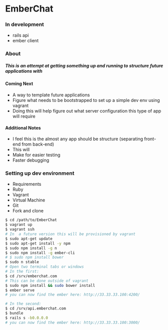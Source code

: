 # EmberChat

### In development
* rails api
* ember client

### About
##### This is an attempt at getting something up and running to structure future applications with

#### Coming Next
* A way to template future applications
* Figure what needs to be bootstrapped to set up a simple dev env using vagrant
 * Doing this will help figure out what server configuration this type of app will require



#### Additional Notes
* I feel this is the almost any app should be structure (separating front-end from back-end)
* This will
 * Make for easier testing
 * Faster debugging

### Setting up dev environment
* Requirements
 * Ruby
 * Vagrant
 * Virtual Machine
 * Git
* Fork and clone

```sh
$ cd /path/to/EmberChat
$ vagrant up
$ vagrant ssh
# In  a future version this will be provisioned by vagrant
$ sudo apt-get update
$ sudo apt-get install -y npm
$ sudo npm install -g n
$ sudo npm install -g ember-cli
# $ sudo npm install bower
$ sudo n stable
# Open two terminal tabs or windows
# In the first:
$ cd /srv/emberchat.com
# This can be done outside of vagrant
$ sudo npm install && sudo bower install
$ ember serve
# you can now find the ember here: http://33.33.33.100:4200/

# In the second:
$ cd /srv/api.emberchat.com
$ bundle
$ rails s -b0.0.0.0
# you can now find the ember here: http://33.33.33.100:3000/
```
